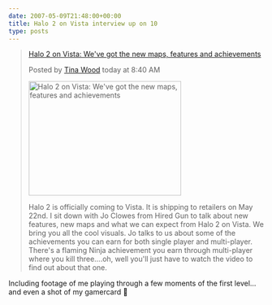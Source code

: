 ```yaml
---
date: 2007-05-09T21:48:00+00:00
title: Halo 2 on Vista interview up on 10
type: posts
---
```

> [Halo 2 on Vista: We've got the new maps, features and achievements](https://www.on10.net/Blogs/tina/halo-2-on-vista-weve-got-the-new-maps-features-and-achievements/)
>
> Posted by [Tina Wood](https://www.on10.net/people/Tina/) today at 8:40 AM
>
>  <img height="225" alt="Halo 2 on Vista:  We've got the new maps, features and achievements" src="http://on10.net/images/entries/preview/Halo2onVista_large_on10.jpg" width="300" />
>
> Halo 2 is officially coming to Vista.  It is shipping to retailers on May 22nd.  I sit down with Jo Clowes from Hired Gun to talk about new features, new maps and what we can expect from Halo 2 on Vista. We bring you all the cool visuals.  Jo talks to us about some of the achievements you can earn for both single player and multi-player.  There's a flaming Ninja achievement you earn through multi-player where you kill three....oh, well you'll just have to watch the video to find out about that one.

Including footage of me playing through a few moments of the first level... and even a shot of my gamercard 🙂
